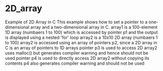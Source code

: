 # 2D_array
Example of 2D Array in C
This example shows how to set a pointer to a one-dimensional array and
a two-dimensional array in C.
array1 is a 100-element 1D array (numbaers 1 to 100) which is accessed by pointer p1 and the output is displayed using a nested 'for' loop
array2 is a 10x10 2D array (numbaers 1 to 100)
array2 is accessed using an array of pointers p2, since a 2D array in C is an array of pointers to 1D arrays
pointer p3 is used to access 2D array2 uses malloc() but generates compiler warning and hence should not be used
pointer p4 is used to directly access 2D array2 without copying its contents
p4 also generates compiler warning and should not be used
